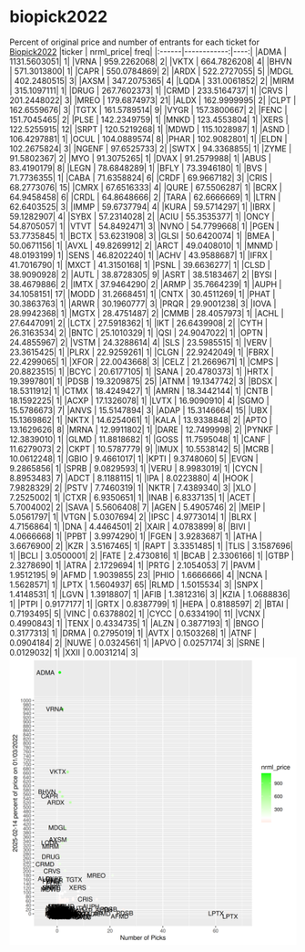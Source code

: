 # biopick2022
Percent of original price and number of entrants for each ticket for [Biopick2022](https://twitter.com/hashtag/Biopick2022)
|ticker |   nrml_price| freq|
|:------|------------:|----:|
|ADMA   | 1131.5603051|    1|
|VRNA   |  959.2262068|    2|
|VKTX   |  664.7826208|    4|
|BHVN   |  571.3013800|    1|
|CAPR   |  550.0784869|    2|
|ARDX   |  522.2727055|    5|
|MDGL   |  402.2480515|    3|
|AXSM   |  347.2075365|    4|
|LQDA   |  331.0061852|    2|
|MIRM   |  315.1097111|    1|
|DRUG   |  267.7602373|    1|
|CRMD   |  233.5164737|    1|
|CRVS   |  201.2448022|    3|
|MREO   |  179.6874973|   21|
|ALDX   |  162.9999995|    2|
|CLPT   |  162.6559676|    3|
|TGTX   |  161.5789514|    9|
|VYGR   |  157.3800667|    2|
|FENC   |  151.7045465|    2|
|PLSE   |  142.2349759|    1|
|MNKD   |  123.4553804|    1|
|XERS   |  122.5255915|   12|
|SRPT   |  120.5219268|    1|
|MDWD   |  115.1028987|    1|
|ASND   |  106.4297881|    1|
|OCUL   |  104.0889574|    8|
|PHAR   |  102.9082801|    1|
|ELDN   |  102.2675824|    3|
|NGENF  |   97.6525733|    2|
|SWTX   |   94.3368855|    1|
|ZYME   |   91.5802367|    2|
|MYO    |   91.3075265|    1|
|DVAX   |   91.2579988|    1|
|ABUS   |   83.4190179|    8|
|LEGN   |   78.6848289|    1|
|BFLY   |   73.3946180|    1|
|BVS    |   71.7736355|    1|
|CABA   |   71.6358824|    6|
|CRDF   |   69.9667182|    3|
|CRIS   |   68.2773076|   15|
|CMRX   |   67.6516333|    4|
|QURE   |   67.5506287|    1|
|BCRX   |   64.9458458|    6|
|CRDL   |   64.8648666|    2|
|TARA   |   62.6666669|    1|
|LTRN   |   62.6403525|    3|
|IMMP   |   59.6737794|    4|
|KURA   |   59.5714297|    1|
|IBRX   |   59.1282907|    4|
|SYBX   |   57.2314028|    2|
|ACIU   |   55.3535377|    1|
|ONCY   |   54.8705057|    1|
|VTVT   |   54.8492471|    3|
|NVNO   |   54.7799668|    1|
|PGEN   |   53.7735845|    1|
|BCTX   |   53.6231908|    3|
|GLSI   |   50.6420074|    1|
|BMEA   |   50.0671156|    1|
|AVXL   |   49.8269912|    2|
|ARCT   |   49.0408010|    1|
|MNMD   |   48.0193199|    1|
|SENS   |   46.8202240|    1|
|ACHV   |   43.9588687|    1|
|IFRX   |   41.7016790|    1|
|MXCT   |   41.3150168|    1|
|PSNL   |   39.6636277|    1|
|CLSD   |   38.9090928|    2|
|AUTL   |   38.8728305|    9|
|ASRT   |   38.5183467|    2|
|BYSI   |   38.4679886|    2|
|IMTX   |   37.9464290|    2|
|ARMP   |   35.7664239|    1|
|AUPH   |   34.1058151|   17|
|MODD   |   31.2668451|    1|
|CNTX   |   30.4511269|    1|
|PHAT   |   30.3863763|    1|
|ARWR   |   30.1960777|    3|
|PRQR   |   29.9001238|    3|
|IOVA   |   28.9942368|    1|
|MGTX   |   28.4751487|    2|
|CMMB   |   28.4057973|    1|
|ACHL   |   27.6447091|    2|
|LCTX   |   27.5918362|    1|
|IKT    |   26.6439908|    2|
|CYTH   |   26.3163534|    2|
|BNTC   |   25.1010329|    1|
|QSI    |   24.9047022|    1|
|OPTN   |   24.4855967|    2|
|VSTM   |   24.3288614|    4|
|SLS    |   23.5985515|    1|
|VERV   |   23.3615425|    1|
|PLRX   |   22.9259261|    1|
|CLGN   |   22.9242049|    1|
|FBRX   |   22.4299065|    1|
|XFOR   |   22.0043668|    3|
|CELZ   |   21.2669671|    1|
|CMPS   |   20.8823515|    1|
|BCYC   |   20.6177105|    1|
|SANA   |   20.4780373|    1|
|HRTX   |   19.3997801|    1|
|PDSB   |   19.3209875|   25|
|ATNM   |   19.1347742|    3|
|BDSX   |   18.5311912|    1|
|CTMX   |   18.4249427|    1|
|AMRN   |   18.3442144|    1|
|CNTB   |   18.1592225|    1|
|ACXP   |   17.1326078|    1|
|LVTX   |   16.9090910|    4|
|SGMO   |   15.5786673|    7|
|ANVS   |   15.5147894|    3|
|ADAP   |   15.3146664|   15|
|UBX    |   15.1369862|    1|
|NKTX   |   14.6254061|    1|
|KALA   |   13.9338848|    2|
|APTO   |   13.1629626|    8|
|MRNA   |   12.9911802|    1|
|DARE   |   12.7499998|    2|
|PYNKF  |   12.3839010|    1|
|GLMD   |   11.8818682|    1|
|GOSS   |   11.7595048|    1|
|CANF   |   11.6279073|    2|
|CKPT   |   10.5787779|    9|
|IMUX   |   10.5538142|    5|
|MCRB   |   10.0612248|    1|
|GBIO   |    9.4661017|    1|
|KPTI   |    9.3748060|    5|
|EVGN   |    9.2865856|    1|
|SPRB   |    9.0829593|    1|
|VERU   |    8.9983019|    1|
|CYCN   |    8.8953483|    7|
|ADCT   |    8.1188115|    1|
|IPA    |    8.0223880|    4|
|HOOK   |    7.9828329|    2|
|PSTV   |    7.7460319|    1|
|NKTR   |    7.4389340|    3|
|XLO    |    7.2525002|    1|
|CTXR   |    6.9350651|    1|
|INAB   |    6.8337135|    1|
|ACET   |    5.7004002|    2|
|SAVA   |    5.5606408|    7|
|AGEN   |    5.4905746|    2|
|MEIP   |    5.0561797|    1|
|VTGN   |    5.0307694|    2|
|IPSC   |    4.9773014|    1|
|BLRX   |    4.7156864|    1|
|DNA    |    4.4464501|    2|
|XAIR   |    4.0783899|    8|
|BIVI   |    4.0666668|    1|
|PPBT   |    3.9974290|    1|
|FGEN   |    3.9283687|    1|
|ATHA   |    3.6676900|    2|
|KZR    |    3.5167465|    1|
|RAPT   |    3.3351485|    1|
|TLIS   |    3.1587696|    1|
|BCLI   |    3.0500001|    2|
|FATE   |    2.4730816|    1|
|BCAB   |    2.3306166|    1|
|GTBP   |    2.3278690|    1|
|ATRA   |    2.1729694|    1|
|PRTG   |    2.1054053|    7|
|PAVM   |    1.9512195|    9|
|AFMD   |    1.9039855|   23|
|PHIO   |    1.6666666|    4|
|NCNA   |    1.5628571|    1|
|LPTX   |    1.5604937|   65|
|RLMD   |    1.5015534|    3|
|SNPX   |    1.4148531|    1|
|LGVN   |    1.3918807|    1|
|AFIB   |    1.3812316|    3|
|KZIA   |    1.0688836|    1|
|PTPI   |    0.9177177|    1|
|GRTX   |    0.8387799|    1|
|HEPA   |    0.8188597|    2|
|BTAI   |    0.7193495|    5|
|VINC   |    0.6378802|    1|
|CYCC   |    0.6334190|   11|
|VCNX   |    0.4990843|    1|
|TENX   |    0.4334735|    1|
|ALZN   |    0.3877193|    1|
|BNGO   |    0.3177313|    1|
|DRMA   |    0.2795019|    1|
|AVTX   |    0.1503268|    1|
|ATNF   |    0.0904184|    2|
|NUWE   |    0.0324561|    1|
|APVO   |    0.0257174|    3|
|SRNE   |    0.0129032|    1|
|XXII   |    0.0031214|    3|
![retvspicks](biopicks.png?raw=true)
